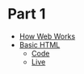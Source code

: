 # Part 1
 - [How Web Works](/part1/1-how-web-works/README.md)
 - [Basic HTML](/part1/2-basic-html/README.md)
   - [Code](https://github.com/tinkerhublbsce/Web-foundry-Resources/tree/main/part1/2-basic-html/code)
   - [Live](https://tinkerhublbsce.github.io/Web-foundry-Resources/part1/2-basic-html/code/)
